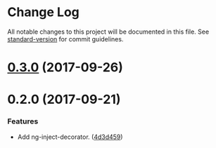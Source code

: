 # Change Log

All notable changes to this project will be documented in this file. See [standard-version](https://github.com/conventional-changelog/standard-version) for commit guidelines.

<a name="0.3.0"></a>
# [0.3.0](https://github.com/darkobits/ng-inject-decorator/compare/v0.2.0...v0.3.0) (2017-09-26)



<a name="0.2.0"></a>
# 0.2.0 (2017-09-21)


### Features

* Add ng-inject-decorator. ([4d3d459](https://github.com/darkobits/ng-inject-decorator/commit/4d3d459))
